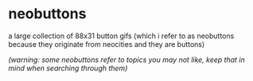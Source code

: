 # neobuttons
a large collection of 88x31 button gifs (which i refer to as neobuttons because they originate from neocities and they are buttons)

*(warning: some neobuttons refer to topics you may not like, keep that in mind when searching through them)*
